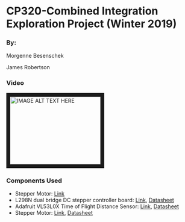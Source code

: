 # CP320-Combined Integration Exploration Project (Winter 2019)
### By:
<p>Morgenne Besenschek</p>
<p>James Robertson</p>

### Video
<a href="http://www.youtube.com/watch?feature=player_embedded&v=XyRx3iDWlRw
" target="_blank"><img src="http://img.youtube.com/vi/XyRx3iDWlRw/0.jpg" 
alt="IMAGE ALT TEXT HERE" width="240" height="180" border="10" /></a>


### Components Used
- Stepper Motor: [Link](http://sayal.com/STORE/View_SPEC.asp?SKU=162138)
- L298N dual bridge DC stepper controller board: [Link](http://sayal.com/STORE/View_SPEC.asp?SKU=248133), [Datasheet](https://www.velleman.eu/downloads/29/vma409_a4v01.pdf) 
- Adafruit VL53L0X Time of Flight Distance Sensor: [Link](https://www.digikey.ca/product-detail/en/adafruit-industries-llc/3317/1528-1814-ND/6569762), [Datasheet](https://www.st.com/resource/en/datasheet/vl53l0x.pdf) 
- Stepper Motor: [Link](https://www.robotshop.com/ca/en/parallax-2-axis-joystick.html), [Datasheet](https://www.parallax.com/sites/default/files/downloads/2-Axis-Joystick-Potentiometer-Datasheet.pdf) 
